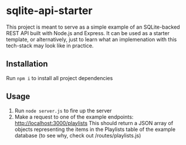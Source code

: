 # sqlite-api-starter
This project is meant to serve as a simple example of an SQLite-backed REST API built with Node.js and Express.  It can be used as a starter template, or alternatively, just to learn what an implemenation with this tech-stack may look like in practice.

## Installation
Run `npm i` to install all project dependencies

## Usage
1. Run `node server.js` to fire up the server
2. Make a request to one of the example endpoints:  [http://localhost:3000/playlists](http://localhost:3000/playlists)
This should return a JSON array of objects representing the items in the Playlists table of the example database (to see why, check out /routes/playlists.js)
